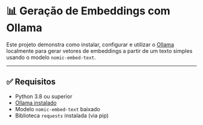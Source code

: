 # 📊 Geração de Embeddings com Ollama

Este projeto demonstra como instalar, configurar e utilizar o [Ollama](https://ollama.com) localmente para gerar vetores de embeddings a partir de um texto simples usando o modelo `nomic-embed-text`.

---

## ✅ Requisitos

- Python 3.8 ou superior
- [Ollama instalado](https://ollama.com/download)
- Modelo `nomic-embed-text` baixado
- Biblioteca `requests` instalada (via pip)


